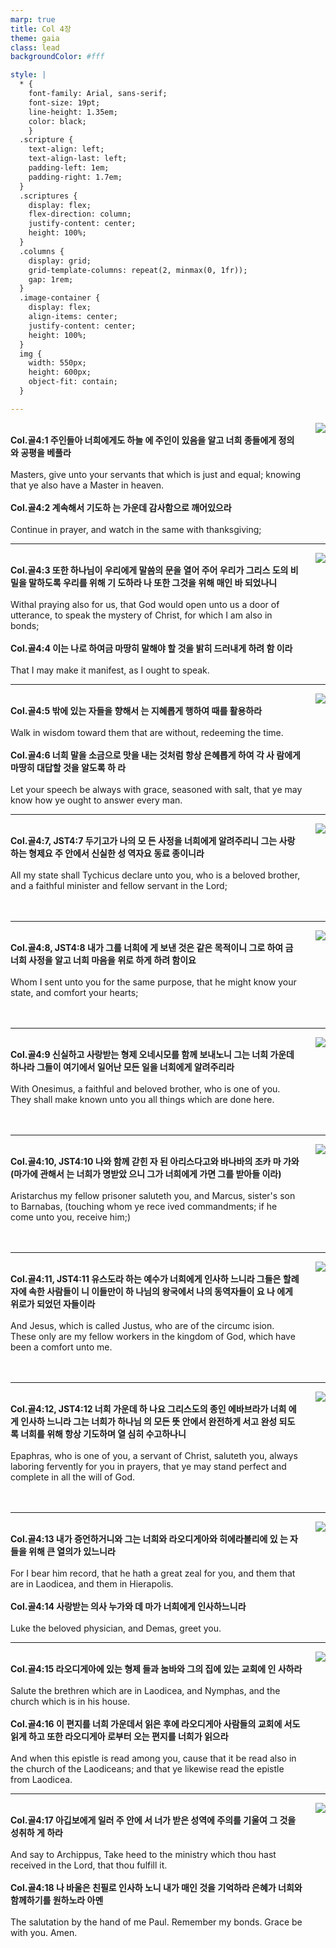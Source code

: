 ```yaml
---
marp: true
title: Col 4장
theme: gaia
class: lead
backgroundColor: #fff

style: |
  * {
    font-family: Arial, sans-serif;
    font-size: 19pt;
    line-height: 1.35em;
    color: black;
    }
  .scripture {
    text-align: left;
    text-align-last: left;
    padding-left: 1em;
    padding-right: 1.7em;
  }
  .scriptures {
    display: flex;
    flex-direction: column;
    justify-content: center;
    height: 100%;
  }
  .columns {
    display: grid;
    grid-template-columns: repeat(2, minmax(0, 1fr));
    gap: 1rem;
  }
  .image-container {
    display: flex;
    align-items: center;
    justify-content: center;
    height: 100%;
  }
  img {
    width: 550px;
    height: 600px;
    object-fit: contain;
  }

---
```


<div class="columns">
  <div class="scriptures">
    <br>
    <div class="scripture">
      <b>Col.골4:1 주인들아 너희에게도 하늘 에 주인이 있음을 알고 너희 종들에게 정의와 공평을 베풀라 
      </b>
    </div>
    <br>
    <div class="scripture">Masters, give unto your servants that which is just and equal; knowing that ye also have a Master in heaven. 
    </div>
    <br>
    <div class="scripture">
      <b>Col.골4:2 계속해서 기도하 는 가운데 감사함으로 깨어있으라 
      </b>
    </div>
    <br>
    <div class="scripture">Continue in prayer, and watch in the same with thanksgiving; 
    </div>         
  </div>
  <div class="image-container">
    <img src='../../pictures/picture_93.jpg'>
  </div>
</div>

---

<div class="columns">
  <div class="scriptures">
    <br>
    <div class="scripture">
      <b>Col.골4:3 또한 하나님이 우리에게 말씀의 문을 열어 주어 우리가 그리스 도의 비밀을 말하도록 우리를 위해 기 도하라 나 또한 그것을 위해 매인 바 되었나니 
      </b>
    </div>
    <br>
    <div class="scripture">Withal praying also for us, that God would open unto us a door of utterance, to speak the mystery of Christ, for which I am also in bonds; 
    </div>
    <br>
    <div class="scripture">
      <b>Col.골4:4 이는 나로 하여금 마땅히 말해야 할 것을 밝히 드러내게 하려 함 이라 
      </b>
    </div>
    <br>
    <div class="scripture">That I may make it manifest, as I ought to speak. 
    </div>         
  </div>
  <div class="image-container">
    <img src='../../pictures/picture_62.jpg'>
  </div>
</div>

---

<div class="columns">
  <div class="scriptures">
    <br>
    <div class="scripture">
      <b>Col.골4:5 밖에 있는 자들을 향해서 는 지혜롭게 행하여 때를 활용하라 
      </b>
    </div>
    <br>
    <div class="scripture">Walk in wisdom toward them that are without, redeeming the time. 
    </div>
    <br>
    <div class="scripture">
      <b>Col.골4:6 너희 말을 소금으로 맛을 내는 것처럼 항상 은혜롭게 하여 각 사 람에게 마땅히 대답할 것을 알도록 하 라 
      </b>
    </div>
    <br>
    <div class="scripture">Let your speech be always with grace, seasoned with salt, that ye may know how ye ought to answer every man. 
    </div>         
  </div>
  <div class="image-container">
    <img src='../../pictures/picture_18.jpg'>
  </div>
</div>

---

<div class="columns">
  <div class="scriptures">
    <br>
    <div class="scripture">
      <b>Col.골4:7, JST4:7 두기고가 나의 모 든 사정을 너희에게 알려주리니 그는 사랑하는 형제요 주 안에서 신실한 성 역자요 동료 종이니라 
      </b>
    </div>
    <br>
    <div class="scripture">All my state shall Tychicus declare unto you, who is a beloved brother, and a faithful minister and fellow servant in the Lord; 
    </div>
    <br>
    <div class="scripture">
      <b>
      </b>
    </div>
    <br>
    <div class="scripture">
    </div>         
  </div>
  <div class="image-container">
    <img src='../../pictures/picture_55.jpg'>
  </div>
</div>

---

<div class="columns">
  <div class="scriptures">
    <br>
    <div class="scripture">
      <b>Col.골4:8, JST4:8 내가 그를 너희에 게 보낸 것은 같은 목적이니 그로 하여 금 너희 사정을 알고 너희 마음을 위로 하게 하려 함이요 
      </b>
    </div>
    <br>
    <div class="scripture">Whom I sent unto you for the same purpose, that he might know your state, and comfort your hearts; 
    </div>
    <br>
    <div class="scripture">
      <b>
      </b>
    </div>
    <br>
    <div class="scripture">
    </div>         
  </div>
  <div class="image-container">
    <img src='../../pictures/picture_47.jpg'>
  </div>
</div>

---

<div class="columns">
  <div class="scriptures">
    <br>
    <div class="scripture">
      <b>Col.골4:9 신실하고 사랑받는 형제 오네시모를 함께 보내노니 그는 너희 가운데 하나라 그들이 여기에서 일어난 모든 일을 너희에게 알려주리라 
      </b>
    </div>
    <br>
    <div class="scripture">With Onesimus, a faithful and beloved brother, who is one of you. They shall make known unto you all things which are done here. 
    </div>
    <br>
    <div class="scripture">
      <b>
      </b>
    </div>
    <br>
    <div class="scripture">
    </div>         
  </div>
  <div class="image-container">
    <img src='../../pictures/picture_175.jpg'>
  </div>
</div>

---

<div class="columns">
  <div class="scriptures">
    <br>
    <div class="scripture">
      <b>Col.골4:10, JST4:10 나와 함께 갇힌 자 된 아리스다고와 바나바의 조카 마 가와 (마가에 관해서 는 너희가 명받았 으니 그가 너희에게 가면 그를 받아들 이라) 
      </b>
    </div>
    <br>
    <div class="scripture">Aristarchus my fellow prisoner saluteth you, and Marcus, sister's son to Barnabas, (touching whom ye rece ived commandments; if he come unto you, receive him;) 
    </div>
    <br>
    <div class="scripture">
      <b>
      </b>
    </div>
    <br>
    <div class="scripture">
    </div>         
  </div>
  <div class="image-container">
    <img src='../../pictures/picture_115.jpg'>
  </div>
</div>

---

<div class="columns">
  <div class="scriptures">
    <br>
    <div class="scripture">
      <b>Col.골4:11, JST4:11 유스도라 하는 예수가 너희에게 인사하 느니라 그들은 할례자에 속한 사람들이 니 이들만이 하 나님의 왕국에서 나의 동역자들이 요 나 에게 위로가 되었던 자들이라 
      </b>
    </div>
    <br>
    <div class="scripture">And Jesus, which is called Justus, who are of the circumc ision. These only are my fellow workers in the kingdom of God, which have been a comfort unto me. 
    </div>
    <br>
    <div class="scripture">
      <b>
      </b>
    </div>
    <br>
    <div class="scripture">
    </div>         
  </div>
  <div class="image-container">
    <img src='../../pictures/picture_95.jpg'>
  </div>
</div>

---

<div class="columns">
  <div class="scriptures">
    <br>
    <div class="scripture">
      <b>Col.골4:12, JST4:12 너희 가운데 하 나요 그리스도의 종인 에바브라가 너희 에게 인사하 느니라 그는 너희가 하나님 의 모든 뜻 안에서 완전하게 서고 완성 되도록 너희를 위해 항상 기도하며 열 심히 수고하나니 
      </b>
    </div>
    <br>
    <div class="scripture">Epaphras, who is one of you, a servant of Christ, saluteth you, always laboring fervently for you in prayers, that ye may stand perfect and complete in all the will of God. 
    </div>
    <br>
    <div class="scripture">
      <b>
      </b>
    </div>
    <br>
    <div class="scripture">
    </div>         
  </div>
  <div class="image-container">
    <img src='../../pictures/picture_75.jpg'>
  </div>
</div>

---

<div class="columns">
  <div class="scriptures">
    <br>
    <div class="scripture">
      <b>Col.골4:13 내가 증언하거니와 그는 너희와 라오디게아와 히에라볼리에 있 는 자들을 위해 큰 열의가 있느니라 
      </b>
    </div>
    <br>
    <div class="scripture">For I bear him record, that he hath a great zeal for you, and them that are in Laodicea, and them in Hierapolis. 
    </div>
    <br>
    <div class="scripture">
      <b>Col.골4:14 사랑받는 의사 누가와 데 마가 너희에게 인사하느니라 
      </b>
    </div>
    <br>
    <div class="scripture">Luke the beloved physician, and Demas, greet you. 
    </div>         
  </div>
  <div class="image-container">
    <img src='../../pictures/picture_137.jpg'>
  </div>
</div>

---

<div class="columns">
  <div class="scriptures">
    <br>
    <div class="scripture">
      <b>Col.골4:15 라오디게아에 있는 형제 들과 눔바와 그의 집에 있는 교회에 인 사하라 
      </b>
    </div>
    <br>
    <div class="scripture">Salute the brethren which are in Laodicea, and Nymphas, and the church which is in his house. 
    </div>
    <br>
    <div class="scripture">
      <b>Col.골4:16 이 편지를 너희 가운데서 읽은 후에 라오디게아 사람들의 교회에 서도 읽게 하고 또한 라오디게아 로부터 오는 편지를 너희가 읽으라 
      </b>
    </div>
    <br>
    <div class="scripture">And when this epistle is read among you, cause that it be read also in the church of the Laodiceans; and that ye likewise read the epistle from Laodicea. 
    </div>         
  </div>
  <div class="image-container">
    <img src='../../pictures/picture_111.jpg'>
  </div>
</div>

---

<div class="columns">
  <div class="scriptures">
    <br>
    <div class="scripture">
      <b>Col.골4:17 아깁보에게 일러 주 안에 서 너가 받은 성역에 주의를 기울여 그 것을 성취하 게 하라 
      </b>
    </div>
    <br>
    <div class="scripture">And say to Archippus, Take heed to the ministry which thou hast received in the Lord, that thou fulfill it. 
    </div>
    <br>
    <div class="scripture">
      <b>Col.골4:18 나 바울은 친필로 인사하 노니 내가 매인 것을 기억하라 은혜가 너희와 함께하기를 원하노라 아멘 
      </b>
    </div>
    <br>
    <div class="scripture">The salutation by the hand of me Paul. Remember my bonds. Grace be with you. Amen.
    </div>         
  </div>
  <div class="image-container">
    <img src='../../pictures/picture_158.jpg'>
  </div>
</div>

